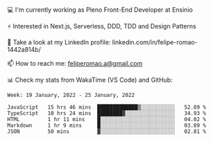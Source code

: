 💻 I'm currently working as Pleno Front-End Developer at Ensinio

⚡ Interested in Next.js, Serverless, DDD, TDD and Design Patterns

👥 Take a look at my LinkedIn profile: linkedin.com/in/felipe-romao-1442a814b/

📫 How to reach me: feliperomao.a@gmail.com

📊 Check my stats from WakaTime (VS Code) and GitHub:

<!--START_SECTION:waka-->
```text
Week: 19 January, 2022 - 25 January, 2022

JavaScript   15 hrs 46 mins  █████████████▒░░░░░░░░░░░   52.89 % 
TypeScript   10 hrs 24 mins  ████████▓░░░░░░░░░░░░░░░░   34.93 % 
HTML         1 hr 11 mins    █░░░░░░░░░░░░░░░░░░░░░░░░   04.02 % 
Markdown     1 hr 9 mins     █░░░░░░░░░░░░░░░░░░░░░░░░   03.89 % 
JSON         50 mins         ▓░░░░░░░░░░░░░░░░░░░░░░░░   02.81 % 
```
<!--END_SECTION:waka-->
